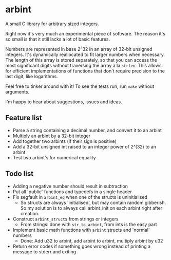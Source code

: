 arbint
======

A small C library for arbitrary sized integers.

Right now it's very much an experimental piece of software. The reason it's so
small is that it still lacks a lot of basic features.

Numbers are represented in base 2^32 in an array of 32-bit unsigned integers. It's dynamically reallocated to fit larger numbers when necessary. The length of this array is stored separately, so that you can access the most significant digits without traversing the array à la `strlen`. This allows for efficient implementations of functions that don't require precision to the last digit, like logarithms.

Feel free to tinker around with it! To see the tests run, run `make` without arguments.

I'm happy to hear about suggestions, issues and ideas.

## Feature list

 - Parse a string containing a decimal number, and convert it to an arbint
 - Multiply an arbint by a 32-bit integer
 - Add together two arbints (if their sign is positive)
 - Add a 32-bit unsigned int raised to an integer power of 2^(32) to an arbint
 - Test two arbint's for numerical equality


## Todo list

- Adding a negative number should result in subtraction
- Put all 'public' functions and typedefs in a single header
- Fix segfault in `arbint_eq` when one of the structs is uninitialised
	- So structs are always 'initialised', but may contain random
	  gibberish. So my solution is to always call arbint_init on each
	  arbint right after creation.
- Construct `arbint_struct`s from strings or integers
	- From strings: done with `str_to_arbint`, from ints is the easy part
- Implement basic math functions with `arbint` structs and 'normal' numbers
	- Done: Add u32 to arbint, add arbint to arbint, multiply arbint by u32
- Return error codes if something goes wrong instead of printing a message
  to stderr and exiting


